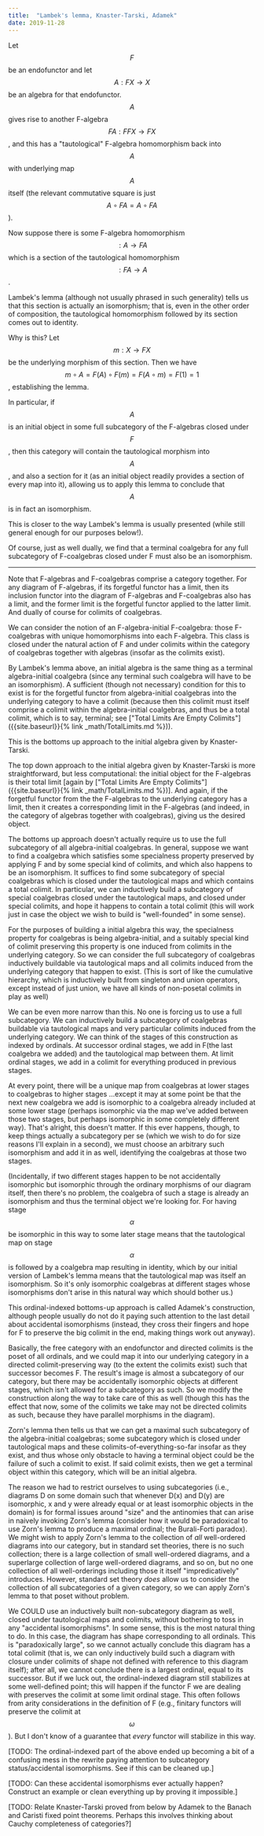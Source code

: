 ```yaml
---
title:  "Lambek's lemma, Knaster-Tarski, Adamek"
date: 2019-11-28
---
```

Let $$F$$ be an endofunctor and let $$A : FX \to X$$ be an algebra for that endofunctor. $$A$$ gives rise to another F-algebra $$FA : FFX \to FX$$, and this has a "tautological" F-algebra homomorphism back into $$A$$ with underlying map $$A$$ itself (the relevant commutative square is just $$A \circ FA = A \circ FA$$).

Now suppose there is some F-algebra homomorphism $$: A \to FA$$ which is a section of the tautological homomorphism $$: FA \to A$$.

Lambek's lemma (although not usually phrased in such generality) tells us that this section is actually an isomorphism; that is, even in the other order of composition, the tautological homomorphism followed by its section comes out to identity.

Why is this? Let $$m : X \to F X$$ be the underlying morphism of this section. Then we have $$m \circ A = F(A) \circ F(m) = F(A \circ m) = F(1) = 1$$, establishing the lemma.

In particular, if $$A$$ is an initial object in some full subcategory of the F-algebras closed under $$F$$, then this category will contain the tautological morphism into $$A$$, and also a section for it (as an initial object readily provides a section of every map into it), allowing us to apply this lemma to conclude that $$A$$ is in fact an isomorphism.

This is closer to the way Lambek's lemma is usually presented (while still general enough for our purposes below!).

Of course, just as well dually, we find that a terminal coalgebra for any full subcategory of F-coalgebras closed under F must also be an isomorphism.

***

Note that F-algebras and F-coalgebras comprise a category together. For any diagram of F-algebras, if its forgetful functor has a limit, then its inclusion functor into the diagram of F-algebras and F-coalgebras also has a limit, and the former limit is the forgetful functor applied to the latter limit. And dually of course for colimits of coalgebras.

We can consider the notion of an F-algebra-initial F-coalgebra: those F-coalgebras with unique homomorphisms into each F-algebra. This class is closed under the natural action of F and under colimits within the category of coalgebras together with algebras (insofar as the colimits exist).

By Lambek's lemma above, an initial algebra is the same thing as a terminal algebra-initial coalgebra (since any terminal such coalgebra will have to be an isomorphism). A sufficient (though not necessary) condition for this to exist is for the forgetful functor from algebra-initial coalgebras into the underlying category to have a colimit (because then this colimit must itself comprise a colimit within the algebra-initial coalgebras, and thus be a total colimit, which is to say, terminal; see ["Total Limits Are Empty Colimits"]({{site.baseurl}}{% link _math/TotalLimits.md %})).

This is the bottoms up approach to the initial algebra given by Knaster-Tarski.

The top down approach to the initial algebra given by Knaster-Tarski is more straightforward, but less computational: the initial object for the F-algebras is their total limit [again by ["Total Limits Are Empty Colimits"]({{site.baseurl}}{% link _math/TotalLimits.md %})]. And again, if the forgetful functor from the the F-algebras to the underlying category has a limit, then it creates a corresponding limit in the F-algebras (and indeed, in the category of algebras together with coalgebras), giving us the desired object.

The bottoms up approach doesn't actually require us to use the full subcategory of all algebra-initial coalgebras. In general, suppose we want to find a coalgebra which satisfies some specialness property preserved by applying F and by some special kind of colimits, and which also happens to be an isomorphism. It suffices to find some subcategory of special coalgebras which is closed under the tautological maps and which contains a total colimit. In particular, we can inductively build a subcategory of special coalgebras closed under the tautological maps, and closed under special colimits, and hope it happens to contain a total colimit (this will work just in case the object we wish to build is "well-founded" in some sense).

For the purposes of building a initial algebra this way, the specialness property for coalgebras is being algebra-initial, and a suitably special kind of colimit preserving this property is one induced from colimits in the underlying category. So we can consider the full subcategory of coalgebras inductively buildable via tautological maps and all colimits induced from the underlying category that happen to exist. (This is sort of like the cumulative hierarchy, which is inductively built from singleton and union operators, except instead of just union, we have all kinds of non-posetal colimits in play as well)

We can be even more narrow than this. No one is forcing us to use a full subcategory. We can inductively build a subcategory of coalgebras buildable via tautological maps and very particular colimits induced from the underlying category. We can think of the stages of this construction as indexed by ordinals. At successor ordinal stages, we add in F(the last coalgebra we added) and the tautological map between them. At limit ordinal stages, we add in a colimit for everything produced in previous stages.

At every point, there will be a unique map from coalgebras at lower stages to coalgebras to higher stages ...except it may at some point be that the next new coalgebra we add is isomorphic to a coalgebra already included at some lower stage (perhaps isomorphic via the map we've added between those two stages, but perhaps isomorphic in some completely different way). That's alright, this doesn't matter. If this ever happens, though, to keep things actually a subcategory per se (which we wish to do for size reasons I'll explain in a second), we must choose an arbitrary such isomorphism and add it in as well, identifying the coalgebras at those two stages.

(Incidentally, if two different stages happen to be not accidentally isomorphic but isomorphic through the ordinary morphisms of our diagram itself, then there's no problem, the coalgebra of such a stage is already an isomorphism and thus the terminal object we're looking for. For having stage $$\alpha$$ be isomorphic in this way to some later stage means that the tautological map on stage $$\alpha$$ is followed by a coalgebra map resulting in identity, which by our initial version of Lambek's lemma means that the tautological map was itself an isomorphism. So it's only isomorphic coalgebras at different stages whose isomorphisms don't arise in this natural way which should bother us.)

This ordinal-indexed bottoms-up approach is called Adamek's construction, although people usually do not do it paying such attention to the last detail about accidental isomorphisms (instead, they cross their fingers and hope for F to preserve the big colimit in the end, making things work out anyway).

Basically, the free category with an endofunctor and directed colimits is the poset of all ordinals, and we could map it into our underlying category in a directed colimit-preserving way (to the extent the colimits exist) such that successor becomes F. The result's image is almost a subcategory of our category, but there may be accidentally isomorphic objects at different stages, which isn't allowed for a subcategory as such. So we modify the construction along the way to take care of this as well (though this has the effect that now, some of the colimits we take may not be directed colimits as such, because they have parallel morphisms in the diagram).

Zorn's lemma then tells us that we can get a maximal such subcategory of the algebra-initial coalgebras; some subcategory which is closed under tautological maps and these colimits-of-everything-so-far insofar as they exist, and thus whose only obstacle to having a terminal object could be the failure of such a colimit to exist. If said colimit exists, then we get a terminal object within this category, which will be an initial algebra.

The reason we had to restrict ourselves to using subcategories (i.e., diagrams D on some domain such that whenever D(x) and D(y) are isomorphic, x and y were already equal or at least isomorphic objects in the domain) is for formal issues around "size" and the antinomies that can arise in naively invoking Zorn's lemma (consider how it would be paradoxical to use Zorn's lemma to produce a maximal ordinal; the Burali-Forti paradox). We might wish to apply Zorn's lemma to the collection of _all_ well-ordered diagrams into our category, but in standard set theories, there is no such collection; there is a large collection of small well-ordered diagrams, and a superlarge collection of large well-ordered diagrams, and so on, but no one collection of all well-orderings including those it itself "impredicatively" introduces. However, standard set theory _does_ allow us to consider the collection of all subcategories of a given category, so we can apply Zorn's lemma to that poset without problem.

We COULD use an inductively built non-subcategory diagram as well, closed under tautological maps and colimits, without bothering to toss in any "accidental isomorphisms". In some sense, this is the most natural thing to do. In this case, the diagram has shape corresponding to all ordinals. This is "paradoxically large", so we cannot actually conclude this diagram has a total colimit (that is, we can only inductively build such a diagram with closure under colimits of shape not defined with reference to this diagram itself); after all, we cannot conclude there is a largest ordinal, equal to its successor. But if we luck out, the ordinal-indexed diagram still stabilizes at some well-defined point; this will happen if the functor F we are dealing with preserves the colimit at some limit ordinal stage. This often follows from arity considerations in the definition of F (e.g., finitary functors will preserve the colimit at $$\omega$$). But I don't know of a guarantee that _every_ functor will stabilize in this way.

[TODO: The ordinal-indexed part of the above ended up becoming a bit of a confusing mess in the rewrite paying attention to subcategory status/accidental isomorphisms. See if this can be cleaned up.]

[TODO: Can these accidental isomorphisms ever actually happen? Construct an example or clean everything up by proving it impossible.]

[TODO: Relate Knaster-Tarski proved from below by Adamek to the Banach and Caristi fixed point theorems. Perhaps this involves thinking about Cauchy completeness of categories?]